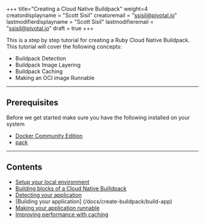 +++
title="Creating a Cloud Native Buildpack"
weight=4
creatordisplayname = "Scott Sisil"
creatoremail = "ssisil@pivotal.io"
lastmodifierdisplayname = "Scott Sisil"
lastmodifieremail = "ssisil@pivotal.io"
draft = true
+++

This is a step by step tutorial for creating a Ruby Cloud Native Buildpack. This tutorial will cover the following concepts: 

- Buildpack Detection
- Buildpack Image Layering
- Buildpack Caching
- Making an OCI image Runnable

---

## Prerequisites

Before we get started make sure you have the following installed on your system 

- [Docker Community Edition](https://store.docker.com/search?type=edition&offering=community)
- [pack](https://github.com/buildpack/pack/releases)   

---


## Contents

- [Setup your local environment](/docs/create-buildpack/setup-local-environment)
- [Building blocks of a Cloud Native Builldpack](/docs/create-buildpack/building-blocks-cnb)
- [Detecting your application](/docs/create-buildpack/detection)
- [Building your application] (/docs/create-buildpack/build-app)
- [Making your application runnable](/docs/create-buildpack/make-app-runnable)
- [Improving performance with caching](/docs/create-buildpack/caching)




